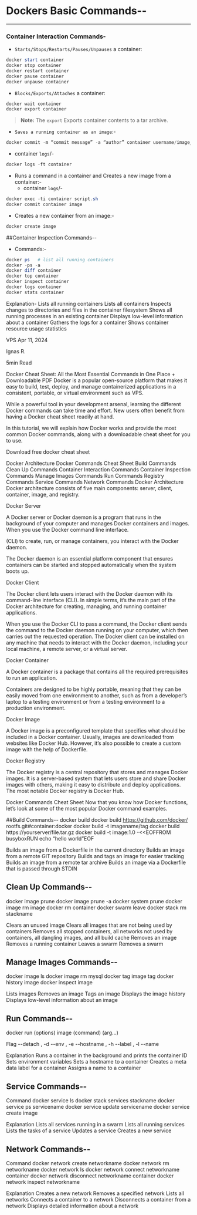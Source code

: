 # Dockers Basic Commands--
---
### Container Interaction Commands-
- `Starts/Stops/Restarts/Pauses/Unpauses` a container:
```powershell
docker start container
docker stop container
docker restart container	
docker pause container	
docker unpause container	
```
- `Blocks/Exports/Attaches` a container:
```powershell
docker wait container
docker export container	
```
> **Note:** The `export` Exports container contents to a tar archive.

- `Saves a running container as an image`:-
```powershell
docker commit -m “commit message” -a “author” container username/image_name: tag	
```

- container `logs`/-
```powershell
docker logs -ft container
```
- Runs a command in a container and Creates a new image from a container:-
  - container `logs`/-
```powershell
docker exec -ti container script.sh
docker commit container image	
```
- Creates a new container from an image:-
```powershell
docker create image	
```

##Container Inspection Commands--
- Commands:-
```powershell
docker ps   # list all running containers
docker -ps -a
docker diff container
docker top container
docker inspect container
docker logs container
docker stats container
```

Explanation-
Lists all running containers
Lists all containers
Inspects changes to directories and files in the container filesystem
Shows all running processes in an existing container
Displays low-level information about a container
Gathers the logs for a container
Shows container resource usage statistics


VPS
Apr 11, 2024

Ignas R.

5min Read

Docker Cheat Sheet: All the Most Essential Commands in One Place + Downloadable PDF
Docker is a popular open-source platform that makes it easy to build, test, deploy, and manage containerized applications in a consistent, portable, or virtual environment such as VPS.

While a powerful tool in your development arsenal, learning the different Docker commands can take time and effort. New users often benefit from having a Docker cheat sheet readily at hand.

In this tutorial, we will explain how Docker works and provide the most common Docker commands, along with a downloadable cheat sheet for you to use.

Download free docker cheat sheet

Docker Architecture
Docker Commands Cheat Sheet
Build Commands
Clean Up Commands
Container Interaction Commands
Container Inspection Commands
Manage Images Commands
Run Commands
Registry Commands
Service Commands
Network Commands
Docker Architecture
Docker architecture consists of five main components: server, client, container, image, and registry.

Docker Server

A Docker server or Docker daemon is a program that runs in the background of your computer and manages Docker containers and images. When you use the Docker command line interface.

(CLI) to create, run, or manage containers, you interact with the Docker daemon.

The Docker daemon is an essential platform component that ensures containers can be started and stopped automatically when the system boots up.

Docker Client

The Docker client lets users interact with the Docker daemon with its command-line interface (CLI). In simple terms, it’s the main part of the Docker architecture for creating, managing, and running container applications.

When you use the Docker CLI to pass a command, the Docker client sends the command to the Docker daemon running on your computer, which then carries out the requested operation. The Docker client can be installed on any machine that needs to interact with the Docker daemon, including your local machine, a remote server, or a virtual server.


Docker Container

A Docker container is a package that contains all the required prerequisites to run an application.

Containers are designed to be highly portable, meaning that they can be easily moved from one environment to another, such as from a developer’s laptop to a testing environment or from a testing environment to a production environment.

Docker Image

A Docker image is a preconfigured template that specifies what should be included in a Docker container. Usually, images are downloaded from websites like Docker Hub. However, it’s also possible to create a custom image with the help of Dockerfile.

Docker Registry

The Docker registry is a central repository that stores and manages Docker images. It is a server-based system that lets users store and share Docker images with others, making it easy to distribute and deploy applications. The most notable Docker registry is Docker Hub.

Docker Commands Cheat Sheet
Now that you know how Docker functions, let’s look at some of the most popular Docker command examples.

##Build Commands--
docker build
docker build https://github.com/docker/
rootfs.git#container:docker
docker build -t imagename/tag
docker build https://yourserver/file.tar.gz
docker build -t image:1.0
-<<EOFFROM busyboxRUN echo “hello world”EOF

Builds an image from a Dockerfile in the current directory
Builds an image from a remote GIT repository
Builds and tags an image for easier tracking
Builds an image from a remote tar archive
Builds an image via a Dockerfile that is passed through STDIN


## Clean Up Commands--
docker image prune
docker image prune -a
docker system prune
docker image rm image
docker rm container
docker swarm leave
docker stack rm stackname

Clears an unused image
Clears all images that are not being used by containers
Removes all stopped containers, all networks not used by containers, all dangling images, and all build cache
Removes an image
Removes a running container
Leaves a swarm
Removes a swarm

##  Manage Images Commands--
docker image ls
docker image rm mysql
docker tag image tag
docker history image
docker inspect image

Lists images
Removes an image
Tags an image
Displays the image history
Displays low-level information about an image

## Run Commands--
docker run (options) image (command) (arg...)

Flag
--detach , -d
--env , -e
--hostname , -h
--label , -l
--name

Explanation
Runs a container in the background and prints the container ID
Sets environment variables
Sets a hostname to a container
Creates a meta data label for a container
Assigns a name to a container


## Service Commands--
Command
docker service ls
docker stack services stackname
docker service ps servicename
docker service update servicename
docker service create image

Explanation
Lists all services running in a swarm
Lists all running services
Lists the tasks of a service
Updates a service
Creates a new service

## Network Commands--
Command
docker network create networkname
docker network rm networkname
docker network ls
docker network connect networkname container
docker network disconnect networkname container
docker network inspect networkname

Explanation
Creates a new network
Removes a specified network
Lists all networks
Connects a container to a network
Disconnects a container from a network
Displays detailed information about a network

